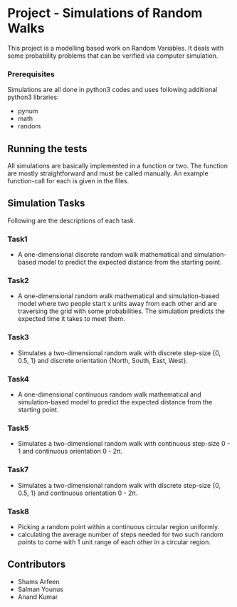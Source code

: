 # Project - Simulations of Random Walks

This project is a modelling based work on Random Variables. It deals with some probability problems that can be verified via computer simulation.

### Prerequisites

Simulations are all done in python3 codes and uses following additional python3 libraries:

* pynum
* math
* random

## Running the tests

All simulations are basically implemented in a function or two. The function are mostly straightforward and must be called manually. An example function-call for each is given in the files.

## Simulation Tasks

Following are the descriptions of each task.

### Task1

* A one-dimensional discrete random walk mathematical and simulation-based model to predict the expected distance from the starting point.

### Task2

* A one-dimensional random walk mathematical and simulation-based model where two people start x units away from each other and are traversing the grid with some probabilities. The simulation predicts the expected time it takes to meet them.

### Task3

* Simulates a two-dimensional random walk with discrete step-size {0, 0.5, 1} and discrete orientation {North, South, East, West}.

### Task4

* A one-dimensional continuous random walk mathematical and simulation-based model to predict the expected distance from the starting point.

### Task5

* Simulates a two-dimensional random walk with continuous step-size 0 - 1 and continuous orientation 0 - 2π.

### Task7

* Simulates a two-dimensional random walk with discrete step-size {0, 0.5, 1} and continuous orientation 0 - 2π.

### Task8

* Picking a random point within a continuous circular region uniformly.
* calculating the average number of steps needed for two such random points to come with 1 unit range of each other in a circular region.

## Contributors

* Shams Arfeen
* Salman Younus
* Anand Kumar
